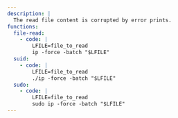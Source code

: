```yaml
---
description: |
  The read file content is corrupted by error prints.
functions:
  file-read:
    - code: |
        LFILE=file_to_read
        ip -force -batch "$LFILE"
  suid:
    - code: |
        LFILE=file_to_read
        ./ip -force -batch "$LFILE"
  sudo:
    - code: |
        LFILE=file_to_read
        sudo ip -force -batch "$LFILE"
---
```

